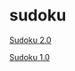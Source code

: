 # sudoku



<a href="http://www.something.com"> Sudoku 2.0 </a>
<!-- or -->
<a href="https://www.something.com"> Sudoku 1.0 </a>
